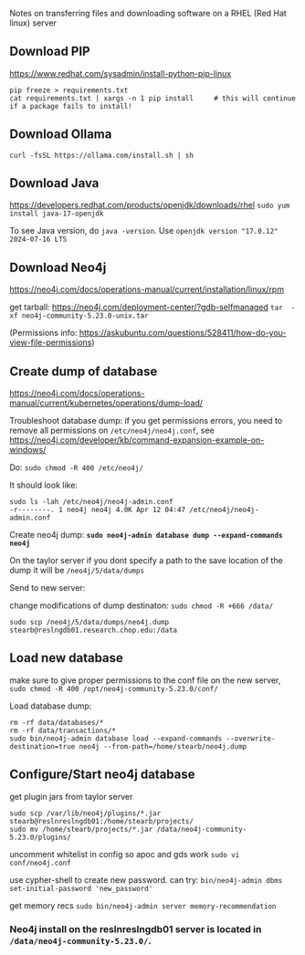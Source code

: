 
Notes on transferring files and downloading software on a RHEL (Red Hat linux) server

## Download PIP
https://www.redhat.com/sysadmin/install-python-pip-linux

```
pip freeze > requirements.txt
cat requirements.txt | xargs -n 1 pip install     # this will continue if a package fails to install!
```

## Download Ollama
`curl -fsSL https://ollama.com/install.sh | sh`

## Download Java
https://developers.redhat.com/products/openjdk/downloads/rhel
`sudo yum install java-17-openjdk`

To see Java version, do `java -version`.
Use `openjdk version "17.0.12" 2024-07-16 LTS`


## Download Neo4j
https://neo4j.com/docs/operations-manual/current/installation/linux/rpm

get tarball: https://neo4j.com/deployment-center/?gdb-selfmanaged
`tar  -xf neo4j-community-5.23.0-unix.tar`

(Permissions info: https://askubuntu.com/questions/528411/how-do-you-view-file-permissions)


## Create dump of database
https://neo4j.com/docs/operations-manual/current/kubernetes/operations/dump-load/

Troubleshoot database dump:
if you get permissions errors, you need to remove all permissions on `/etc/neo4j/neo4j.conf`, see https://neo4j.com/developer/kb/command-expansion-example-on-windows/

Do: `sudo chmod -R 400 /etc/neo4j/`

It should look like:
```
sudo ls -lah /etc/neo4j/neo4j-admin.conf 
-r--------. 1 neo4j neo4j 4.0K Apr 12 04:47 /etc/neo4j/neo4j-admin.conf
```
Create neo4j dump:
**`sudo neo4j-admin database dump --expand-commands neo4j`**

On the taylor server if you dont specify a path to the save location of the dump it will be `/neo4j/5/data/dumps`

Send to new server:

change modifications of dump destinaton: `sudo chmod -R +666 /data/`

`sudo scp /neo4j/5/data/dumps/neo4j.dump stearb@reslngdb01.research.chop.edu:/data`


## Load new database
make sure to give proper permissions to the conf file on the new server, `sudo chmod -R 400 /opt/neo4j-community-5.23.0/conf/`

Load database dump:
```
rm -rf data/databases/*
rm -rf data/transactions/*
sudo bin/neo4j-admin database load --expand-commands --overwrite-destination=true neo4j --from-path=/home/stearb/neo4j.dump
```

## Configure/Start neo4j database
get plugin jars from taylor server

```
sudo scp /var/lib/neo4j/plugins/*.jar  stearb@reslnreslngdb01:/home/stearb/projects/
sudo mv /home/stearb/projects/*.jar /data/neo4j-community-5.23.0/plugins/
```
uncomment whitelist in config so apoc and gds work
`sudo vi conf/neo4j.conf`

use cypher-shell to create new password.
can try: `bin/neo4j-admin dbms set-initial-password 'new_password'`

get memory recs
`sudo bin/neo4j-admin server memory-recommendation`


### Neo4j install on the reslnreslngdb01 server is located in `/data/neo4j-community-5.23.0/`.









